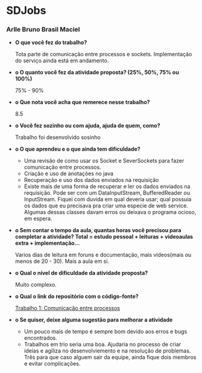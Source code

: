 # SDJobs

### Arlle Bruno Brasil Maciel

* **O que você fez do trabalho?**

    Tota parte de comunicação entre processos e sockets. Implementação do serviço ainda está em andamento.
* **o O quanto você fez da atividade proposta? (25%, 50%, 75% ou 100%)**
    
    75% - 90%
* **o Que nota você acha que remerece nesse trabalho?**

    8.5
*   **o Você fez sozinho ou com ajuda, ajuda de quem, como?**

    Trabalho foi  desenvolvido sosinho
*  **o O que aprendeu e o que ainda tem dificuldade?**

    * Uma revisão de como usar os Socket e SeverSockets para fazer comunicação entre processos. 
    * Criação e uso de anotações no java
    * Recuperação e uso dos dados enviados na requisição
    * Existe mais de uma forma de recuperar e ler os dados enviados na requisição. Pode ser com um DataInputStream, BufferedReader ou InputStream. Fiquei com duvida em qual deveria usar; qual possuia os dados que eu precisava pra criar uma especie de web service. Algumas dessas classes davam erros ou deixava o programa ocioso, em espera.
*  **o Sem contar o tempo da aula, quantas horas você precisou para completar a atividade? Total = estudo pessoal + leituras + videoaulas extra + implementação…**

    Varios dias de leitura em foruns e documentação, mais vídeos(mais ou menos de 20 - 30). Mais a aula em si.
* **o Qual o nível de dificuldade da atividade proposta?**
    
    Muito complexo.
* **o Qual o link do repositório com o código-fonte?**
    
    [Trabalho 1: Comunicação entre processos](https://github.com/arllebrasil/SDJobs)
* **o Se quiser, deixe alguma sugestão para melhorar a atividade**

    * Um pouco mais de tempo é sempre bom devido aos erros e bugs encontrados.
    * Trabalhos em trio seria uma boa. Ajudaria no processo de criar ideias e agiliza no desenvolviemento e na resolução de problemas.
    Três para que caso alguem sair da equipe, ainda fique dois membros e evitar complicações.